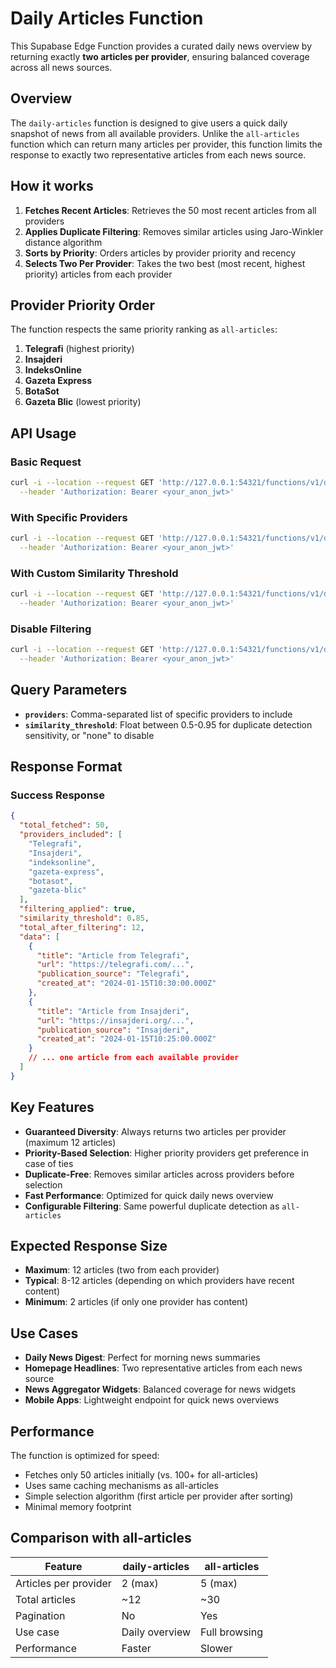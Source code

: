# Daily Articles Function

This Supabase Edge Function provides a curated daily news overview by returning exactly **two articles per provider**, ensuring balanced coverage across all news sources.

## Overview

The `daily-articles` function is designed to give users a quick daily snapshot of news from all available providers. Unlike the `all-articles` function which can return many articles per provider, this function limits the response to exactly two representative articles from each news source.

## How it works

1. **Fetches Recent Articles**: Retrieves the 50 most recent articles from all providers
2. **Applies Duplicate Filtering**: Removes similar articles using Jaro-Winkler distance algorithm
3. **Sorts by Priority**: Orders articles by provider priority and recency
4. **Selects Two Per Provider**: Takes the two best (most recent, highest priority) articles from each provider

## Provider Priority Order

The function respects the same priority ranking as `all-articles`:

1. **Telegrafi** (highest priority)
2. **Insajderi**
3. **IndeksOnline**
4. **Gazeta Express**
5. **BotaSot**
6. **Gazeta Blic** (lowest priority)

## API Usage

### Basic Request

```bash
curl -i --location --request GET 'http://127.0.0.1:54321/functions/v1/daily-articles' \
  --header 'Authorization: Bearer <your_anon_jwt>'
```

### With Specific Providers

```bash
curl -i --location --request GET 'http://127.0.0.1:54321/functions/v1/daily-articles?providers=Telegrafi,Insajderi' \
  --header 'Authorization: Bearer <your_anon_jwt>'
```

### With Custom Similarity Threshold

```bash
curl -i --location --request GET 'http://127.0.0.1:54321/functions/v1/daily-articles?similarity_threshold=0.8' \
  --header 'Authorization: Bearer <your_anon_jwt>'
```

### Disable Filtering

```bash
curl -i --location --request GET 'http://127.0.0.1:54321/functions/v1/daily-articles?similarity_threshold=none' \
  --header 'Authorization: Bearer <your_anon_jwt>'
```

## Query Parameters

- **`providers`**: Comma-separated list of specific providers to include
- **`similarity_threshold`**: Float between 0.5-0.95 for duplicate detection sensitivity, or "none" to disable

## Response Format

### Success Response

```json
{
  "total_fetched": 50,
  "providers_included": [
    "Telegrafi",
    "Insajderi",
    "indeksonline",
    "gazeta-express",
    "botasot",
    "gazeta-blic"
  ],
  "filtering_applied": true,
  "similarity_threshold": 0.85,
  "total_after_filtering": 12,
  "data": [
    {
      "title": "Article from Telegrafi",
      "url": "https://telegrafi.com/...",
      "publication_source": "Telegrafi",
      "created_at": "2024-01-15T10:30:00.000Z"
    },
    {
      "title": "Article from Insajderi",
      "url": "https://insajderi.org/...",
      "publication_source": "Insajderi",
      "created_at": "2024-01-15T10:25:00.000Z"
    }
    // ... one article from each available provider
  ]
}
```

## Key Features

- **Guaranteed Diversity**: Always returns two articles per provider (maximum 12 articles)
- **Priority-Based Selection**: Higher priority providers get preference in case of ties
- **Duplicate-Free**: Removes similar articles across providers before selection
- **Fast Performance**: Optimized for quick daily news overview
- **Configurable Filtering**: Same powerful duplicate detection as `all-articles`

## Expected Response Size

- **Maximum**: 12 articles (two from each provider)
- **Typical**: 8-12 articles (depending on which providers have recent content)
- **Minimum**: 2 articles (if only one provider has content)

## Use Cases

- **Daily News Digest**: Perfect for morning news summaries
- **Homepage Headlines**: Two representative articles from each news source
- **News Aggregator Widgets**: Balanced coverage for news widgets
- **Mobile Apps**: Lightweight endpoint for quick news overviews

## Performance

The function is optimized for speed:

- Fetches only 50 articles initially (vs. 100+ for all-articles)
- Uses same caching mechanisms as all-articles
- Simple selection algorithm (first article per provider after sorting)
- Minimal memory footprint

## Comparison with all-articles

| Feature               | daily-articles | all-articles  |
| --------------------- | -------------- | ------------- |
| Articles per provider | 2 (max)        | 5 (max)       |
| Total articles        | ~12            | ~30           |
| Pagination            | No             | Yes           |
| Use case              | Daily overview | Full browsing |
| Performance           | Faster         | Slower        |
